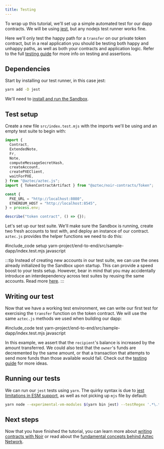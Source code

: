 ```yaml
---
title: Testing
---
```


To wrap up this tutorial, we'll set up a simple automated test for our dapp contracts. We will be using [jest](https://jestjs.io/), but any nodejs test runner works fine.

Here we'll only test the happy path for a `transfer` on our private token contract, but in a real application you should be testing both happy and unhappy paths, as well as both your contracts and application logic. Refer to the full [testing guide](../testing.md) for more info on testing and assertions.

## Dependencies

Start by installing our test runner, in this case jest:

```sh
yarn add -D jest
```

We'll need to [install and run the Sandbox](../../cli/sandbox-reference.md#installation).

## Test setup

Create a new file `src/index.test.mjs` with the imports we'll be using and an empty test suite to begin with:

```js
import {
  Contract,
  ExtendedNote,
  Fr,
  Note,
  computeMessageSecretHash,
  createAccount,
  createPXEClient,
  waitForPXE,
} from "@aztec/aztec.js";
import { TokenContractArtifact } from "@aztec/noir-contracts/Token";

const {
  PXE_URL = "http://localhost:8080",
  ETHEREUM_HOST = "http://localhost:8545",
} = process.env;

describe("token contract", () => {});
```

Let's set up our test suite. We'll make sure the Sandbox is running, create two fresh accounts to test with, and deploy an instance of our contract. `aztec.js` provides the helper functions we need to do this:

#include_code setup yarn-project/end-to-end/src/sample-dapp/index.test.mjs javascript

:::tip
Instead of creating new accounts in our test suite, we can use the ones already initialized by the Sandbox upon startup. This can provide a speed boost to your tests setup. However, bear in mind that you may accidentally introduce an interdependency across test suites by reusing the same accounts. Read more [here](../testing.md#using-sandbox-initial-accounts).
:::

## Writing our test

Now that we have a working test environment, we can write our first test for exercising the `transfer` function on the token contract. We will use the same `aztec.js` methods we used when building our dapp:

#include_code test yarn-project/end-to-end/src/sample-dapp/index.test.mjs javascript

In this example, we assert that the `recipient`'s balance is increased by the amount transferred. We could also test that the `owner`'s funds are decremented by the same amount, or that a transaction that attempts to send more funds than those available would fail. Check out the [testing guide](../testing.md) for more ideas.

## Running our tests

We can run our `jest` tests using `yarn`. The quirky syntax is due to [jest limitations in ESM support](https://jestjs.io/docs/ecmascript-modules), as well as not picking up `mjs` file by default:

```sh
yarn node --experimental-vm-modules $(yarn bin jest) --testRegex '.*\.test\.mjs$'
```

## Next steps

Now that you have finished the tutorial, you can learn more about [writing contracts with Noir](../../contracts/main.md) or read about the [fundamental concepts behind Aztec Network](../../../concepts/foundation/main.md).
